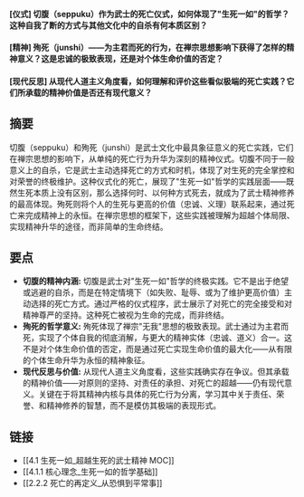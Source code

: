 #### [仪式] 切腹（seppuku）作为武士的死亡仪式，如何体现了"生死一如"的哲学？这种自我了断的方式与其他文化中的自杀有何本质区别？

#### [精神] 殉死（junshi）——为主君而死的行为，在禅宗思想影响下获得了怎样的精神意义？这是忠诚的极致表现，还是对个体生命价值的否定？

#### [现代反思] 从现代人道主义角度看，如何理解和评价这些看似极端的死亡实践？它们所承载的精神价值是否还有现代意义？

## 摘要
切腹（seppuku）和殉死（junshi）是武士文化中最具象征意义的死亡实践，它们在禅宗思想的影响下，从单纯的死亡行为升华为深刻的精神仪式。切腹不同于一般意义上的自杀，它是武士主动选择死亡的方式和时机，体现了对生死的完全掌控和对荣誉的终极维护。这种仪式化的死亡，展现了"生死一如"哲学的实践层面——既然生死本质上没有区别，那么选择何时、以何种方式死去，就成为了武士精神修养的最高体现。殉死则将个人的生死与更高的价值（忠诚、义理）联系起来，通过死亡来完成精神上的永恒。在禅宗思想的框架下，这些实践被理解为超越个体局限、实现精神升华的途径，而非简单的生命终结。

## 要点
- **切腹的精神内涵:** 切腹是武士对"生死一如"哲学的终极实践。它不是出于绝望或逃避的自杀，而是在特定情境下（如失败、耻辱、或为了维护更高价值）主动选择的死亡方式。通过严格的仪式程序，武士展示了对死亡的完全接受和对精神尊严的坚持。这种死亡被视为生命的完成，而非终结。
- **殉死的哲学意义:** 殉死体现了禅宗"无我"思想的极致表现。武士通过为主君而死，实现了个体自我的彻底消解，与更大的精神实体（忠诚、道义）合一。这不是对个体生命价值的否定，而是通过死亡实现生命价值的最大化——从有限的个体生命升华为永恒的精神象征。
- **现代反思与价值:** 从现代人道主义角度看，这些实践确实存在争议。但其承载的精神价值——对原则的坚持、对责任的承担、对死亡的超越——仍有现代意义。关键在于将其精神内核与具体的死亡行为分离，学习其中关于责任、荣誉、和精神修养的智慧，而不是模仿其极端的表现形式。

## 链接
- [[4.1 生死一如_超越生死的武士精神 MOC]]
- [[4.1.1 核心理念_生死一如的哲学基础]]
- [[2.2.2 死亡的再定义_从恐惧到平常事]]